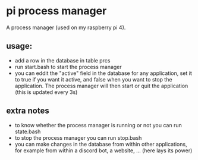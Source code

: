# pi process manager
A process manager (used on my raspberry pi 4).
## usage:
- add a row in the database in table prcs
- run start.bash to start the process manager
- you can eddit the "active" field in the database for any application, set it to true if you want it active, and false when you want to stop the application. The process manager will then start or quit the application (this is updated every 3s)

## extra notes
- to know whether the process manager is running or not you can run state.bash
- to stop the process manager you can run stop.bash
- you can make changes in the database from within other applications, for example from within a discord bot, a website, ... (here lays its power)
